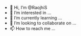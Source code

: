 - 👋 Hi, I’m @RaojhiS
- 👀 I’m interested in ...
- 🌱 I’m currently learning ...
- 💞️ I’m looking to collaborate on ...
- 📫 How to reach me ...

<!---
RaojhiS/RaojhiS is a ✨ special ✨ repository because its `README.md` (this file) appears on your GitHub profile.
You can click the Preview link to take a look at your changes.
--->
